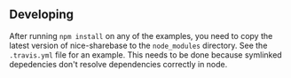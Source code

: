 Developing
----------
After running `npm install` on any of the examples, you need to copy the latest
version of nice-sharebase to the `node_modules` directory. See the `.travis.yml`
file for an example. This needs to be done because symlinked depedencies don't
resolve dependencies correctly in node.

